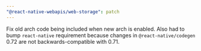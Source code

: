 ```yaml
---
"@react-native-webapis/web-storage": patch
---
```


Fix old arch code being included when new arch is enabled. Also had to bump `react-native` requirement because changes in `@react-native/codegen` 0.72 are not backwards-compatible with 0.71.
